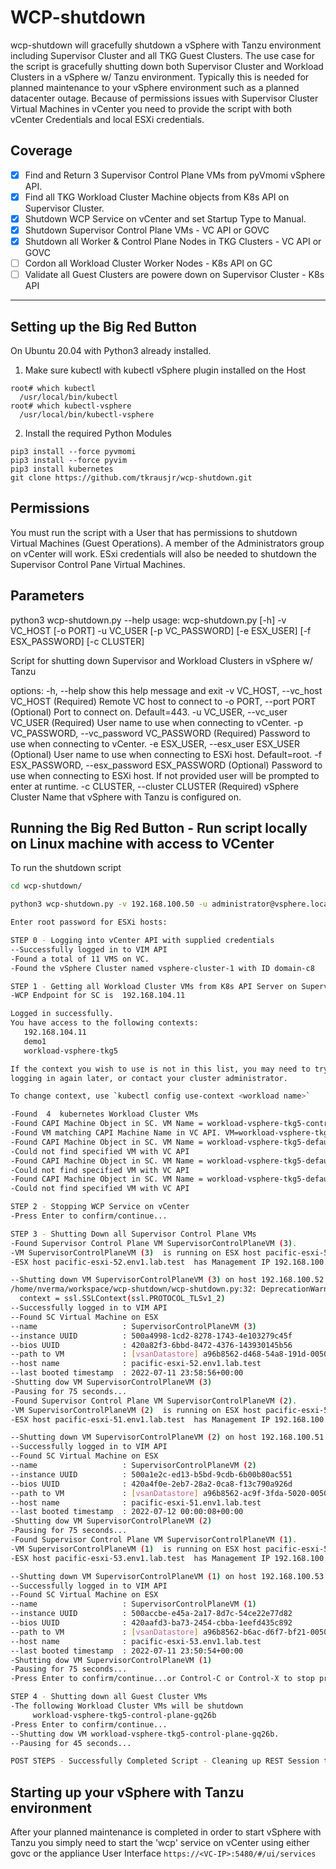 # WCP-shutdown
wcp-shutdown will gracefully shutdown a vSphere with Tanzu environment including Supervisor Cluster and all TKG Guest Clusters.  The use case for the script is gracefully shutting down both Supervisor Cluster and Workload Clusters in a vSphere w/ Tanzu environment.  Typically this is needed for planned maintenance to your vSphere environment such as a planned datacenter outage.  Because of permissions issues with Supervisor Cluster Virtual Machines in vCenter you need to provide the script with both vCenter Credentials and local ESXi credentials.

##  Coverage
  - [x] Find and Return 3 Supervisor Control Plane VMs from pyVmomi vSphere API.
  - [x] Find all TKG Workload Cluster Machine objects from K8s API on Supervisor Cluster.
  - [x] Shutdown WCP Service on vCenter and set Startup Type to Manual.
  - [x] Shutdown Supervisor Control Plane VMs - VC API or GOVC
  - [x] Shutdown all Worker & Control Plane Nodes in TKG Clusters - VC API or GOVC
  - [ ] Cordon all Workload Cluster Worker Nodes - K8s API on GC
  - [ ] Validate all Guest Clusters are powere down on Supervisor Cluster - K8s API
  ---

## Setting up the Big Red Button

On Ubuntu 20.04 with Python3 already installed.
1) Make sure kubectl with kubectl vSphere plugin installed on the Host 

```
root# which kubectl
  /usr/local/bin/kubectl
root# which kubectl-vsphere
  /usr/local/bin/kubectl-vsphere
```
2) Install the required Python Modules

```
pip3 install --force pyvmomi
pip3 install --force pyvim
pip3 install kubernetes
git clone https://github.com/tkrausjr/wcp-shutdown.git
```

## Permissions
You must run the script with a User that has permissions to shutdown Virtual Machines (Guest Operations).
A member of the Administrators group on vCenter will work. ESxi credentials will also be needed to shutdown the Supervisor Control Pane Virtual Machines.

## Parameters
python3 wcp-shutdown.py --help                                                                                                                              usage: wcp-shutdown.py [-h] -v VC_HOST [-o PORT] -u VC_USER [-p VC_PASSWORD] [-e ESX_USER] [-f ESX_PASSWORD] [-c CLUSTER]

Script for shutting down Supervisor and Workload Clusters in vSphere w/ Tanzu

options:
  -h, --help            show this help message and exit
  -v VC_HOST, --vc_host VC_HOST
                        (Required) Remote VC host to connect to
  -o PORT, --port PORT  (Optional) Port to connect on. Default=443.
  -u VC_USER, --vc_user VC_USER
                        (Required) User name to use when connecting to vCenter.
  -p VC_PASSWORD, --vc_password VC_PASSWORD
                        (Required) Password to use when connecting to vCenter.
  -e ESX_USER, --esx_user ESX_USER
                        (Optional) User name to use when connecting to ESXi host. Default=root.
  -f ESX_PASSWORD, --esx_password ESX_PASSWORD
                        (Optional) Password to use when connecting to ESXi host. If not provided user will be prompted to enter at runtime.
  -c CLUSTER, --cluster CLUSTER
                        (Required) vSphere Cluster Name that vSphere with Tanzu is configured on.

## Running the Big Red Button - Run script locally on Linux machine with access to VCenter
To run the shutdown script
``` bash
cd wcp-shutdown/

python3 wcp-shutdown.py -v 192.168.100.50 -u administrator@vsphere.local -p <yourpassword> -c vsphere-cluster-1

Enter root password for ESXi hosts: 

STEP 0 - Logging into vCenter API with supplied credentials
--Successfully logged in to VIM API
-Found a total of 11 VMS on VC.
-Found the vSphere Cluster named vsphere-cluster-1 with ID domain-c8

STEP 1 - Getting all Workload Cluster VMs from K8s API Server on Supervisor Cluster
-WCP Endpoint for SC is  192.168.104.11

Logged in successfully.
You have access to the following contexts:
   192.168.104.11
   demo1
   workload-vsphere-tkg5

If the context you wish to use is not in this list, you may need to try
logging in again later, or contact your cluster administrator.

To change context, use `kubectl config use-context <workload name>`

-Found  4  kubernetes Workload Cluster VMs
-Found CAPI Machine Object in SC. VM Name = workload-vsphere-tkg5-control-plane-gq26b
-Found VM matching CAPI Machine Name in VC API. VM=workload-vsphere-tkg5-control-plane-gq26b.
-Found CAPI Machine Object in SC. VM Name = workload-vsphere-tkg5-default-nodepool-kph4q-64877fc9f4-85b58
-Could not find specified VM with VC API
-Found CAPI Machine Object in SC. VM Name = workload-vsphere-tkg5-default-nodepool-kph4q-64877fc9f4-9b8l2
-Could not find specified VM with VC API
-Found CAPI Machine Object in SC. VM Name = workload-vsphere-tkg5-default-nodepool-kph4q-64877fc9f4-ttn7s
-Could not find specified VM with VC API

STEP 2 - Stopping WCP Service on vCenter
-Press Enter to confirm/continue...

STEP 3 - Shutting Down all Supervisor Control Plane VMs
-Found Supervisor Control Plane VM SupervisorControlPlaneVM (3).
-VM SupervisorControlPlaneVM (3)  is running on ESX host pacific-esxi-52.env1.lab.test
-ESX host pacific-esxi-52.env1.lab.test  has Management IP 192.168.100.52

--Shutting down VM SupervisorControlPlaneVM (3) on host 192.168.100.52
/home/nverma/workspace/wcp-shutdown/wcp-shutdown.py:32: DeprecationWarning: ssl.PROTOCOL_TLSv1_2 is deprecated
  context = ssl.SSLContext(ssl.PROTOCOL_TLSv1_2)
--Successfully logged in to VIM API
--Found SC Virtual Machine on ESX
--name                   : SupervisorControlPlaneVM (3)
--instance UUID          : 500a4998-1cd2-8278-1743-4e103279c45f
--bios UUID              : 420a82f3-6bbd-8472-4376-143930145b56
--path to VM             : [vsanDatastore] a96b8562-d468-54a8-191d-00505686dede/SupervisorControlPlaneVM (3).vmx
--host name              : pacific-esxi-52.env1.lab.test
--last booted timestamp  : 2022-07-11 23:58:56+00:00
-Shutting dow VM SupervisorControlPlaneVM (3)
-Pausing for 75 seconds...
-Found Supervisor Control Plane VM SupervisorControlPlaneVM (2).
-VM SupervisorControlPlaneVM (2)  is running on ESX host pacific-esxi-51.env1.lab.test
-ESX host pacific-esxi-51.env1.lab.test  has Management IP 192.168.100.51

--Shutting down VM SupervisorControlPlaneVM (2) on host 192.168.100.51
--Successfully logged in to VIM API
--Found SC Virtual Machine on ESX
--name                   : SupervisorControlPlaneVM (2)
--instance UUID          : 500a1e2c-ed13-b5bd-9cdb-6b00b80ac551
--bios UUID              : 420a4f0e-2eb7-28a2-0ca8-f13c790a926d
--path to VM             : [vsanDatastore] a96b8562-ac9f-3fda-5020-0050568663db/SupervisorControlPlaneVM (2).vmx
--host name              : pacific-esxi-51.env1.lab.test
--last booted timestamp  : 2022-07-12 00:00:08+00:00
-Shutting dow VM SupervisorControlPlaneVM (2)
-Pausing for 75 seconds...
-Found Supervisor Control Plane VM SupervisorControlPlaneVM (1).
-VM SupervisorControlPlaneVM (1)  is running on ESX host pacific-esxi-53.env1.lab.test
-ESX host pacific-esxi-53.env1.lab.test  has Management IP 192.168.100.53

--Shutting down VM SupervisorControlPlaneVM (1) on host 192.168.100.53
--Successfully logged in to VIM API
--Found SC Virtual Machine on ESX
--name                   : SupervisorControlPlaneVM (1)
--instance UUID          : 500accbe-e45a-2a17-8d7c-54ce22e77d82
--bios UUID              : 420aafd3-ba73-2454-cbba-1eefd435c892
--path to VM             : [vsanDatastore] a96b8562-b6ac-d6f7-bf21-005056863b0f/SupervisorControlPlaneVM (1).vmx
--host name              : pacific-esxi-53.env1.lab.test
--last booted timestamp  : 2022-07-11 23:50:54+00:00
-Shutting dow VM SupervisorControlPlaneVM (1)
-Pausing for 75 seconds...
-Press Enter to confirm/continue...or Control-C or Control-X to stop program

STEP 4 - Shutting down all Guest Cluster VMs
-The following Workload Cluster VMs will be shutdown
	 workload-vsphere-tkg5-control-plane-gq26b
-Press Enter to confirm/continue...
--Shutting dow VM workload-vsphere-tkg5-control-plane-gq26b.
--Pausing for 45 seconds...

POST STEPS - Successfully Completed Script - Cleaning up REST Session to VC.

```

## Starting up your vSphere with Tanzu environment
After your planned maintenance is completed in order to start vSphere with Tanzu you simply need to start the 'wcp' service on vCenter using either govc or the appliance User Interface `https://<VC-IP>:5480/#/ui/services`


